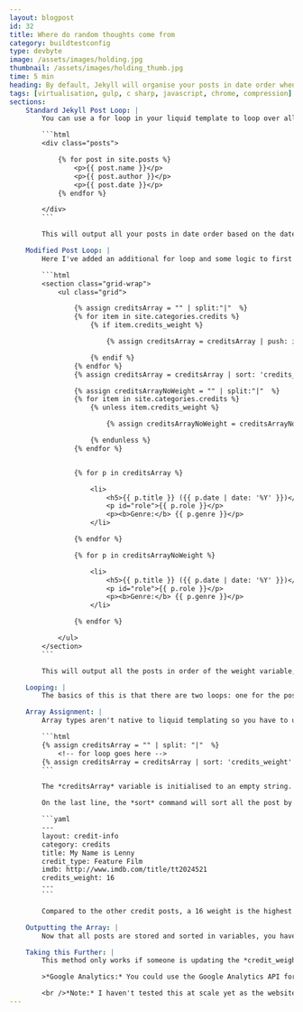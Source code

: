 ```yaml
---
layout: blogpost
id: 32
title: Where do random thoughts come from
category: buildtestconfig
type: devbyte
image: /assets/images/holding.jpg
thumbnail: /assets/images/holding_thumb.jpg
time: 5 min
heading: By default, Jekyll will organise your posts in date order when looping through them. However you may want, for example, your most popular posts to go first and then the rest organised by date order. In this DevByte we'll look at customising the loop order using liquid.
tags: [virtualisation, gulp, c sharp, javascript, chrome, compression]
sections:
    Standard Jekyll Post Loop: |
        You can use a for loop in your liquid template to loop over all posts in your site (or category):

        ```html
        <div class="posts">

            {% for post in site.posts %}
                <p>{{ post.name }}</p>
                <p>{{ post.author }}</p>
                <p>{{ post.date }}</p>
            {% endfor %}

        </div>
        ```

        This will output all your posts in date order based on the date in filename of the markdown file. However, by adding an additional yaml front matter variable like *post_weight* you can assign a number to this and tell your liquid template to order by weight first and then date.<br /><br />

    Modified Post Loop: |
        Here I've added an additional for loop and some logic to first assign all posts with a *credits_weight* value to an array and then all remaining posts to another array in date order. The contents of these will then be outputted to the HTML document:

        ```html
        <section class="grid-wrap">
            <ul class="grid">

                {% assign creditsArray = "" | split:"|"  %}
                {% for item in site.categories.credits %}
                    {% if item.credits_weight %}

                        {% assign creditsArray = creditsArray | push: item %}

                    {% endif %}
                {% endfor %}
                {% assign creditsArray = creditsArray | sort: 'credits_weight' | reverse %}

                {% assign creditsArrayNoWeight = "" | split:"|"  %}
                {% for item in site.categories.credits %}
                    {% unless item.credits_weight %}

                        {% assign creditsArrayNoWeight = creditsArrayNoWeight | push: item %}

                    {% endunless %}
                {% endfor %}


                {% for p in creditsArray %}

                    <li>
                        <h5>{{ p.title }} ({{ p.date | date: '%Y' }})</h5>
                        <p id="role">{{ p.role }}</p>
                        <p><b>Genre:</b> {{ p.genre }}</p>
                    </li>

                {% endfor %}

                {% for p in creditsArrayNoWeight %}

                    <li>
                        <h5>{{ p.title }} ({{ p.date | date: '%Y' }})</h5>
                        <p id="role">{{ p.role }}</p>
                        <p><b>Genre:</b> {{ p.genre }}</p>
                    </li>

                {% endfor %}  

            </ul>
        </section>
        ```

        This will output all the posts in order of the weight variable, from high to low and then display all remaining credits in date order. I used this on a [portfolio website](https://www.ianarber.com/credits) to display the persons film credits - each credit being a different post. Lets dig into this liquid code a bit more...<br /><br />

    Looping: |
        The basics of this is that there are two loops: one for the posts with a weight value (line 5) and one for ones without (line 15). Both will loop through ```site.category.credits``` but there's a conditional statement at the beginning of each loop to check if the weight variable exists (line 6) or if it does not exists (line 16). If the check is true, then the post is added to it's respected array: *creditsArray*, or *creditsArrayNoWeight*

    Array Assignment: |
        Array types aren't native to liquid templating so you have to use the [split filter](https://help.shopify.com/themes/liquid/filters/string-filters#split) to break a single string into an array of substrings. Take the first array for example:

        ```html
        {% assign creditsArray = "" | split: "|"  %}
            <!-- for loop goes here -->
        {% assign creditsArray = creditsArray | sort: 'credits_weight' | reverse %}
        ```

        The *creditsArray* variable is initialised to an empty string. Then, using the '\|' symbol to donate the next liquid command you're asking for the values added to this variable to be seperated with an '\|'. You could have used any symbol for the split command. Change it to a \# and see what happens.<br /><br />

        On the last line, the *sort* command will sort all the post by *credits_weight* order. The reverse switch is used so that the highest weighted post is placed first. Just for clarification, here's an extract from on of the posts front matter:

        ```yaml
        ---
        layout: credit-info
        category: credits
        title: My Name is Lenny
        credit_type: Feature Film
        imdb: http://www.imdb.com/title/tt2024521
        credits_weight: 16
        ---
        ```

        Compared to the other credit posts, a 16 weight is the highest so this appears first on the websites credits page.

    Outputting the Array: |
        Now that all posts are stored and sorted in variables, you have to tell liquid to output them to the HTML document. We now just use a standard for loop to iterate through each of the arrays (line 24-42). In this case I'm outputting them as list elements in an unordered-list.

    Taking this Further: |
        This method only works if someone is updating the *credit_weight* value within the posts markdown files. A great way to improve this would be to pull in a read count value so that when the site is re-built the order of weighted posts reflects the popularity of them.<br /><br />

        >*Google Analytics:* You could use the Google Analytics API for this. Once it's setup for your site you could retrieve the values as part of your sites pre-build process and then insert them into the markdown files. It's an interesting concept that requires a bit more investigating.

        <br />*Note:* I haven't tested this at scale yet as the websites I've used it one only contain a small number of posts. As your posts count grows your site build time will increase if you're looping through all posts on your site. It would be worth testing this approach when using the `--incremental` build switch.
---
```


